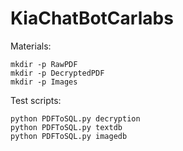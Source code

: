 # KiaChatBotCarlabs
Materials:
```
mkdir -p RawPDF
mkdir -p DecryptedPDF
mkdir -p Images
```

Test scripts:
```
python PDFToSQL.py decryption
python PDFToSQL.py textdb
python PDFToSQL.py imagedb
```

